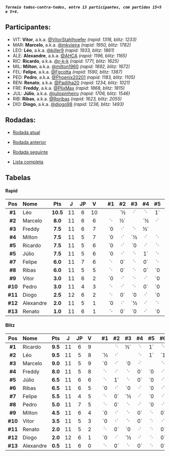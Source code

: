***`Torneio todos-contra-todos, entre 13 participantes, com partidas 15+5 e 5+4.`***

## Participantes:

* VIT: **Vitor**, a.k.a. [@VitorStahlhoefer](https://www.lichess.org/@/VitorStahlhoefer) *(rapid: 1316, blitz: 1233)*
* MAR: **Marcelo**, a.k.a. [@mkvieira](https://www.lichess.org/@/mkvieira) *(rapid: 1950, blitz: 1782)*
* LEO: **Léo**, a.k.a. [@killer9](https://www.lichess.org/@/killer9) *(rapid: 1933, blitz: 1861)*
* ALE: **Alexandre**, a.k.a. [@AHCA](https://www.lichess.org/@/AHCA) *(rapid: 1196, blitz: 1165)*
* RIC: **Ricardo**, a.k.a. [@r-k-k](https://www.lichess.org/@/r-k-k) *(rapid: 1771, blitz: 1625)*
* MIL: **Milton**, a.k.a. [@milton1960](https://www.lichess.org/@/milton1960) *(rapid: 1892, blitz: 1672)*
* FEL: **Felipe**, a.k.a. [@Fgcotta](https://www.lichess.org/@/Fgcotta) *(rapid: 1590, blitz: 1387)*
* PED: **Pedro**, a.k.a. [@Phoenix20201](https://www.lichess.org/@/Phoenix20201) *(rapid: 1183, blitz: 1105)*
* REN: **Renato**, a.k.a. [@Padilha20](https://www.lichess.org/@/Padilha20) *(rapid: 1234, blitz: 1021)*
* FRE: **Freddy**, a.k.a. [@PlixMax](https://www.lichess.org/@/PlixMax) *(rapid: 1868, blitz: 1815)*
* JUL: **Júlio**, a.k.a. [@juliopinheiro](https://www.lichess.org/@/juliopinheiro) *(rapid: 1706, blitz: 1546)*
* RIB: **Ribas**, a.k.a. [@Rpribas](https://www.lichess.org/@/Rpribas) *(rapid: 1623, blitz: 2055)*
* DIO: **Diogo**, a.k.a. [@diogo98](https://www.lichess.org/@/diogo98) *(rapid: 1236, blitz: 1493)*

## Rodadas:

* [Rodada atual](https://grupo-de-xadrez.github.io/rodadas/13)

* [Rodada anterior](https://grupo-de-xadrez.github.io/rodadas/12)

* [Rodada seguinte](https://grupo-de-xadrez.github.io/rodadas/14)

* [Lista completa](https://grupo-de-xadrez.github.io/rodadas)

## Tabelas

#### Rapid

| Pos | Nome | Pts | J | JP | V | | \#1 | \#2 | \#3 | \#4 | \#5 | \#5 | \#7 | \#8 | \#9 | \#10 | \#11 | \#12 | \#13 |
| :---: | :--- | :---: | :---: | :---: | :---: | :---: | :---: | :---: | :---: | :---: | :---: | :---: | :---: | :---: | :---: | :---: | :---: | :---: | :---: |
| **\#1** | Léo | **10.5** | 11 | 6 | 10 | |  | `½|·` | `·|1` | `·|1` | `·|1` | `·|1` | `1|·` | `1|·` | `·|1` | `·|·` | `1|·` | `·|1` | `1|·` |
| **\#2** | Marcelo | **8.0** | 11 | 6 | 6 | | `·|½` |  | `½|·` | `·|½` | `·|1` | `0|·` | `1|·` | `1|·` | `·|·` | `1|·` | `·|1` | `·|½` | `·|1` |
| **\#3** | Freddy | **7.5** | 11 | 6 | 7 | | `0|·` | `·|½` |  | `0|·` | `·|·` | `1|·` | `0|·` | `·|1` | `·|1` | `·|1` | `·|1` | `1|·` | `·|1` |
| **\#4** | Milton | **7.5** | 11 | 5 | 7 | | `0|·` | `½|·` | `·|1` |  | `·|0` | `·|·` | `0|·` | `·|1` | `1|·` | `·|1` | `1|·` | `·|1` | `1|·` |
| **\#5** | Ricardo | **7.5** | 11 | 5 | 6 | | `0|·` | `0|·` | `·|·` | `1|·` |  | `·|½` | `·|1` | `½|·` | `½|·` | `·|1` | `1|·` | `·|1` | `·|1` |
| **\#5** | Júlio | **7.5** | 11 | 5 | 6 | | `0|·` | `·|1` | `·|0` | `·|·` | `½|·` |  | `·|1` | `½|·` | `·|½` | `1|·` | `·|1` | `1|·` | `1|·` |
| **\#7** | Felipe | **6.0** | 11 | 7 | 6 | | `·|0` | `·|0` | `·|1` | `·|1` | `0|·` | `0|·` |  | `·|·` | `1|·` | `·|0` | `·|1` | `1|·` | `·|1` |
| **\#8** | Ribas | **6.0** | 11 | 5 | 5 | | `·|0` | `·|0` | `0|·` | `0|·` | `·|½` | `·|½` | `·|·` |  | `1|·` | `1|·` | `1|·` | `·|1` | `1|·` |
| **\#9** | Vitor | **3.0** | 11 | 6 | 2 | | `0|·` | `·|·` | `0|·` | `·|0` | `·|½` | `½|·` | `·|0` | `·|0` |  | `·|1` | `·|0` | `1|·` | `0|·` |
| **\#10** | Pedro | **3.0** | 11 | 4 | 3 | | `·|·` | `·|0` | `0|·` | `0|·` | `0|·` | `·|0` | `1|·` | `·|0` | `0|·` |  | `·|1` | `0|·` | `1|·` |
| **\#11** | Diogo | **2.5** | 12 | 6 | 2 | | `·|0` | `0|·` | `0|·` | `·|0` | `·|0` | `0|·` | `0|·` | `·|0` | `1|·` | `0|·` |  | `·|½` | `·|1` |
| **\#12** | Alexandre | **2.0** | 11 | 5 | 1 | | `0|·` | `½|·` | `·|0` | `0|·` | `0|·` | `·|0` | `·|0` | `0|·` | `·|0` | `·|1` | `½|·` |  | `·|·` |
| **\#13** | Renato | **1.0** | 11 | 6 | 1 | | `·|0` | `0|·` | `0|·` | `·|0` | `0|·` | `·|0` | `0|·` | `·|0` | `·|1` | `·|0` | `0|·` | `·|·` |  |

#### Blitz

| Pos | Nome | Pts | J | JP | V | | \#1 | \#2 | \#3 | \#4 | \#5 | \#6 | \#7 | \#8 | \#9 | \#10 | \#11 | \#12 | \#13 |
| :---: | :--- | :---: | :---: | :---: | :---: | :---: | :---: | :---: | :---: | :---: | :---: | :---: | :---: | :---: | :---: | :---: | :---: | :---: | :---: |
| **\#1** | Ricardo | **9.5** | 11 | 6 | 9 | |  | `·|½` | `·|1` | `·|·` | `0|·` | `·|1` | `1|·` | `1|·` | `·|1` | `·|1` | `1|·` | `·|1` | `1|·` |
| **\#2** | Léo | **9.5** | 11 | 5 | 8 | | `½|·` |  | `·|1` | `1|·` | `1|·` | `·|1` | `·|½` | `·|·` | `1|·` | `1|·` | `·|1` | `·|½` | `1|·` |
| **\#3** | Marcelo | **9.0** | 11 | 5 | 9 | | `0|·` | `0|·` |  | `·|1` | `·|1` | `·|1` | `·|1` | `·|1` | `1|·` | `·|·` | `1|·` | `1|·` | `1|·` |
| **\#4** | Freddy | **8.0** | 11 | 5 | 8 | | `·|·` | `·|0` | `0|·` |  | `·|1` | `0|·` | `·|1` | `1|·` | `·|1` | `1|·` | `1|·` | `1|·` | `·|1` |
| **\#5** | Júlio | **6.5** | 11 | 6 | 6 | | `·|1` | `·|0` | `0|·` | `0|·` |  | `·|½` | `1|·` | `·|0` | `·|·` | `1|·` | `·|1` | `1|·` | `·|1` |
| **\#6** | Ribas | **6.5** | 11 | 6 | 5 | | `0|·` | `0|·` | `0|·` | `·|1` | `½|·` |  | `·|·` | `·|1` | `·|½` | `·|½` | `·|1` | `·|1` | `1|·` |
| **\#7** | Felipe | **5.5** | 11 | 4 | 5 | | `·|0` | `½|·` | `0|·` | `0|·` | `·|0` | `·|·` |  | `1|·` | `0|·` | `·|1` | `1|·` | `1|·` | `·|1` |
| **\#8** | Pedro | **5.0** | 11 | 7 | 5 | | `·|0` | `·|·` | `0|·` | `·|0` | `1|·` | `0|·` | `·|0` |  | `·|0` | `·|1` | `·|1` | `1|·` | `·|1` |
| **\#9** | Milton | **4.5** | 11 | 6 | 4 | | `0|·` | `·|0` | `·|0` | `0|·` | `·|·` | `½|·` | `·|1` | `1|·` |  | `·|1` | `·|0` | `·|0` | `1|·` |
| **\#10** | Vitor | **3.5** | 11 | 5 | 3 | | `0|·` | `·|0` | `·|·` | `·|0` | `·|0` | `½|·` | `0|·` | `0|·` | `0|·` |  | `·|1` | `1|·` | `·|1` |
| **\#11** | Renato | **2.0** | 11 | 5 | 2 | | `·|0` | `0|·` | `·|0` | `·|0` | `0|·` | `0|·` | `·|0` | `0|·` | `1|·` | `0|·` |  | `·|1` | `·|·` |
| **\#12** | Diogo | **2.0** | 12 | 6 | 1 | | `0|·` | `½|·` | `·|0` | `·|0` | `·|0` | `0|·` | `·|0` | `·|0` | `1|·` | `·|0` | `0|·` |  | `½|·` |
| **\#13** | Alexandre | **0.5** | 11 | 6 | 0 | | `·|0` | `·|0` | `·|0` | `0|·` | `0|·` | `·|0` | `0|·` | `0|·` | `·|0` | `0|·` | `·|·` | `·|½` |  |

